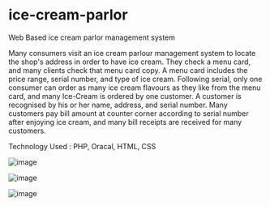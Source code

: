 # ice-cream-parlor
Web Based ice cream parlor management system 

Many consumers visit an ice cream parlour management system to locate the shop's address in order to have ice cream.
They check a menu card, and many clients check that menu card copy. A menu card includes the price range, serial number, and type of ice cream. 
Following serial, only one consumer can order as many ice cream flavours as they like from the menu card, and many Ice-Cream is ordered by one customer.
A customer is recognised by his or her name, address, and serial number. 
Many customers pay bill amount at counter corner according to serial number after enjoying ice cream, and many bill receipts are received for many customers.

Technology Used : PHP, Oracal, HTML, CSS

![image](https://user-images.githubusercontent.com/57573621/210289684-3f3627b5-e822-4251-8c2f-bf5adf87ef65.png)

![image](https://user-images.githubusercontent.com/57573621/210289703-e50d2a6b-b245-4976-af14-a19c5d1158bd.png)

![image](https://user-images.githubusercontent.com/57573621/210289727-b1e82ae8-03ad-41d4-9009-74610f273354.png)

